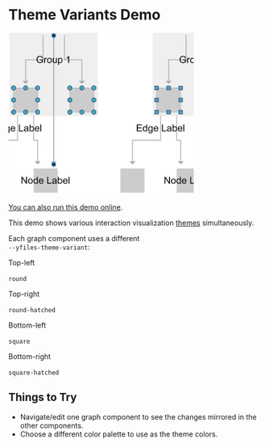 <!--
 //////////////////////////////////////////////////////////////////////////////
 // @license
 // This file is part of yFiles for HTML.
 // Use is subject to license terms.
 //
 // Copyright (c) by yWorks GmbH, Vor dem Kreuzberg 28,
 // 72070 Tuebingen, Germany. All rights reserved.
 //
 //////////////////////////////////////////////////////////////////////////////
-->
# Theme Variants Demo

<img src="../../../doc/demo-thumbnails/theme-variants.webp" alt="demo-thumbnail" height="320"/>

[You can also run this demo online](https://www.yfiles.com/demos/style/theme-variants/).

This demo shows various interaction visualization [themes](https://docs.yworks.com/yfileshtml/#/dguide/customizing_view_theming) simultaneously.

Each graph component uses a different  
`--yfiles-theme-variant`:

Top-left

`round`

Top-right

`round-hatched`

Bottom-left

`square`

Bottom-right

`square-hatched`

## Things to Try

- Navigate/edit one graph component to see the changes mirrored in the other components.
- Choose a different color palette to use as the theme colors.

